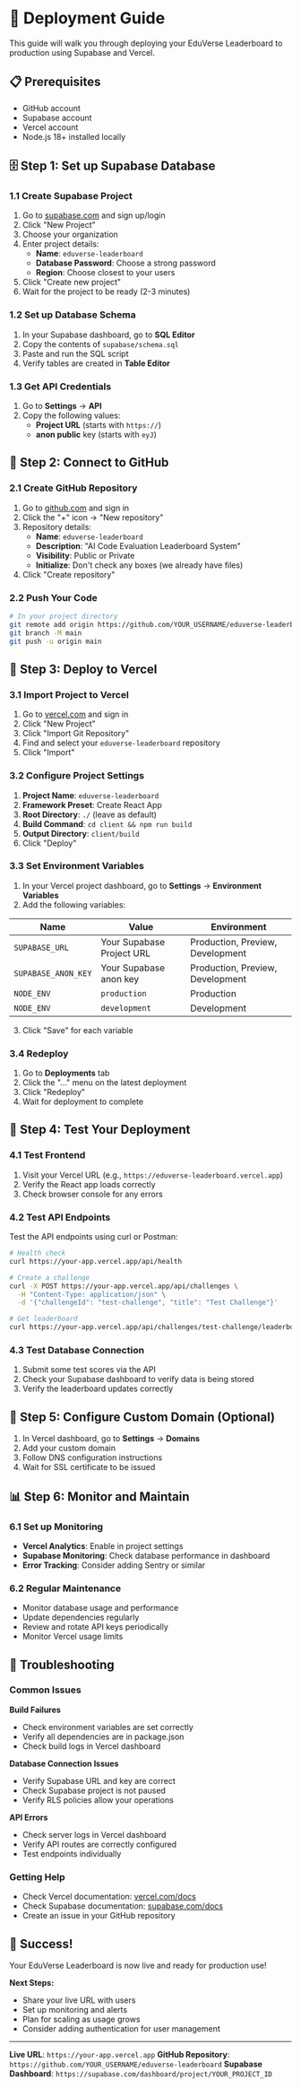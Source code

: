 # 🚀 Deployment Guide

This guide will walk you through deploying your EduVerse Leaderboard to production using Supabase and Vercel.

## 📋 Prerequisites

- GitHub account
- Supabase account
- Vercel account
- Node.js 18+ installed locally

## 🗄️ Step 1: Set up Supabase Database

### 1.1 Create Supabase Project

1. Go to [supabase.com](https://supabase.com) and sign up/login
2. Click "New Project"
3. Choose your organization
4. Enter project details:
   - **Name**: `eduverse-leaderboard`
   - **Database Password**: Choose a strong password
   - **Region**: Choose closest to your users
5. Click "Create new project"
6. Wait for the project to be ready (2-3 minutes)

### 1.2 Set up Database Schema

1. In your Supabase dashboard, go to **SQL Editor**
2. Copy the contents of `supabase/schema.sql`
3. Paste and run the SQL script
4. Verify tables are created in **Table Editor**

### 1.3 Get API Credentials

1. Go to **Settings** → **API**
2. Copy the following values:
   - **Project URL** (starts with `https://`)
   - **anon public** key (starts with `eyJ`)

## 🔗 Step 2: Connect to GitHub

### 2.1 Create GitHub Repository

1. Go to [github.com](https://github.com) and sign in
2. Click the "+" icon → "New repository"
3. Repository details:
   - **Name**: `eduverse-leaderboard`
   - **Description**: "AI Code Evaluation Leaderboard System"
   - **Visibility**: Public or Private
   - **Initialize**: Don't check any boxes (we already have files)
4. Click "Create repository"

### 2.2 Push Your Code

```bash
# In your project directory
git remote add origin https://github.com/YOUR_USERNAME/eduverse-leaderboard.git
git branch -M main
git push -u origin main
```

## 🚀 Step 3: Deploy to Vercel

### 3.1 Import Project to Vercel

1. Go to [vercel.com](https://vercel.com) and sign in
2. Click "New Project"
3. Click "Import Git Repository"
4. Find and select your `eduverse-leaderboard` repository
5. Click "Import"

### 3.2 Configure Project Settings

1. **Project Name**: `eduverse-leaderboard`
2. **Framework Preset**: Create React App
3. **Root Directory**: `./` (leave as default)
4. **Build Command**: `cd client && npm run build`
5. **Output Directory**: `client/build`
6. Click "Deploy"

### 3.3 Set Environment Variables

1. In your Vercel project dashboard, go to **Settings** → **Environment Variables**
2. Add the following variables:

| Name | Value | Environment |
|------|-------|-------------|
| `SUPABASE_URL` | Your Supabase Project URL | Production, Preview, Development |
| `SUPABASE_ANON_KEY` | Your Supabase anon key | Production, Preview, Development |
| `NODE_ENV` | `production` | Production |
| `NODE_ENV` | `development` | Development |

3. Click "Save" for each variable

### 3.4 Redeploy

1. Go to **Deployments** tab
2. Click the "..." menu on the latest deployment
3. Click "Redeploy"
4. Wait for deployment to complete

## 🧪 Step 4: Test Your Deployment

### 4.1 Test Frontend

1. Visit your Vercel URL (e.g., `https://eduverse-leaderboard.vercel.app`)
2. Verify the React app loads correctly
3. Check browser console for any errors

### 4.2 Test API Endpoints

Test the API endpoints using curl or Postman:

```bash
# Health check
curl https://your-app.vercel.app/api/health

# Create a challenge
curl -X POST https://your-app.vercel.app/api/challenges \
  -H "Content-Type: application/json" \
  -d '{"challengeId": "test-challenge", "title": "Test Challenge"}'

# Get leaderboard
curl https://your-app.vercel.app/api/challenges/test-challenge/leaderboard
```

### 4.3 Test Database Connection

1. Submit some test scores via the API
2. Check your Supabase dashboard to verify data is being stored
3. Verify the leaderboard updates correctly

## 🔧 Step 5: Configure Custom Domain (Optional)

1. In Vercel dashboard, go to **Settings** → **Domains**
2. Add your custom domain
3. Follow DNS configuration instructions
4. Wait for SSL certificate to be issued

## 📊 Step 6: Monitor and Maintain

### 6.1 Set up Monitoring

- **Vercel Analytics**: Enable in project settings
- **Supabase Monitoring**: Check database performance in dashboard
- **Error Tracking**: Consider adding Sentry or similar

### 6.2 Regular Maintenance

- Monitor database usage and performance
- Update dependencies regularly
- Review and rotate API keys periodically
- Monitor Vercel usage limits

## 🚨 Troubleshooting

### Common Issues

**Build Failures**
- Check environment variables are set correctly
- Verify all dependencies are in package.json
- Check build logs in Vercel dashboard

**Database Connection Issues**
- Verify Supabase URL and key are correct
- Check Supabase project is not paused
- Verify RLS policies allow your operations

**API Errors**
- Check server logs in Vercel dashboard
- Verify API routes are correctly configured
- Test endpoints individually

### Getting Help

- Check Vercel documentation: [vercel.com/docs](https://vercel.com/docs)
- Check Supabase documentation: [supabase.com/docs](https://supabase.com/docs)
- Create an issue in your GitHub repository

## 🎉 Success!

Your EduVerse Leaderboard is now live and ready for production use!

**Next Steps:**
- Share your live URL with users
- Set up monitoring and alerts
- Plan for scaling as usage grows
- Consider adding authentication for user management

---

**Live URL**: `https://your-app.vercel.app`
**GitHub Repository**: `https://github.com/YOUR_USERNAME/eduverse-leaderboard`
**Supabase Dashboard**: `https://supabase.com/dashboard/project/YOUR_PROJECT_ID`
